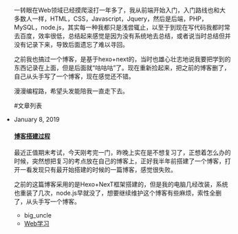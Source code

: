 一转眼在Web领域已经摸爬滚打一年多了，我从前端开始入门，入门路线也和大多数人一样，HTML，CSS，Javascript，Jquery，然后是后端，PHP，MySQL，node.js，其实每一种我都只是浅尝辄止，以至于到现在写代码我都时常去百度，效率很低，总结起来感觉是因为没有系统地去总结，或者说当时总结但并没有记录下来，导致后面遗忘了难以寻回。

之前我也搞过一个博客，是基于hexo+next的，当时也雄心壮志地说我要把学到的东西记录在上面，但是后面就“咕咕咕”了。现在重新捡起来，把之前的博客删了，自己从头手写了一个博客，现在感觉还不错。

漫漫编程路，希望头发能陪我一直走下去。

#文章列表
<ul class="main_content" style="padding-left: 0;">
  <li><p class="date">January 8, 2019</p><h4 class="title"><a href="?content=create_blog">博客搭建过程</a></h4><div class="excerpt"><p>最近正值期末考试，今天刚考完一门，昨晚上实在是不想复习了，正想着怎么办的时候，突然想把复习的考点放在自己的博客上，正好我半年前搭建了一个博客，打开一看发现只有最开始搭建的时候的一篇博客，感觉很失败。</p><p>之前的这篇博客采用的是Hexo+NexT框架搭建的，但是我的电脑几经改装，系统也重装了几次，node.js早就没了，想要继续维护这个博客有些麻烦，索性全删了，从头手写一个博客。</p></div><ul class="meta"><li>big_uncle</li><li><a href="study/web/">Web学习</a></li></ul></li>
</ul>